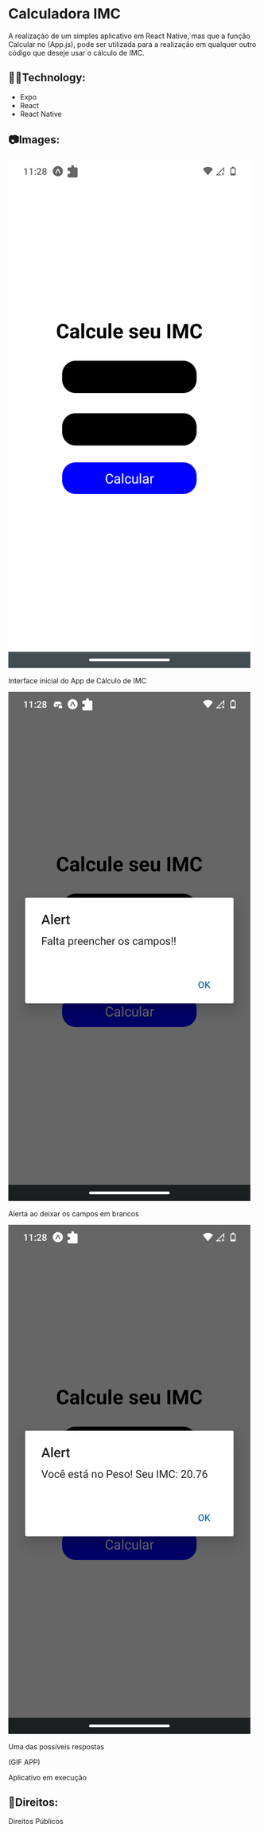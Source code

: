 # Calculadora IMC

A realização de um simples aplicativo em React Native, mas que a função Calcular no (App.js), pode ser utilizada para a realização em qualquer outro código que deseje usar o cálculo de IMC.

## 👨‍💻Technology:

 * Expo
 * React
 * React Native

## 📷Images:

![base](images_README/base.png?raw=true)

Interface inicial do App de Cálculo de IMC

![campo](images_README/campos.png?raw=true)

Alerta ao deixar os campos em brancos

![resposta](images_README/resposta.png?raw=true)

Uma das possíveis respostas

(GIF APP)

Aplicativo em execução
## 📝Direitos:

Direitos Públicos
